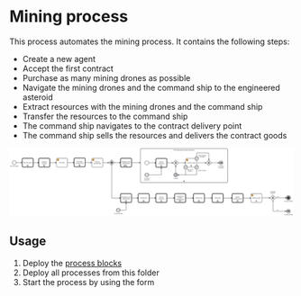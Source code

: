 # Mining process

This process automates the mining process. It contains the following steps:
- Create a new agent
- Accept the first contract
- Purchase as many mining drones as possible
- Navigate the mining drones and the command ship to the engineered asteroid
- Extract resources with the mining drones and the command ship
- Transfer the resources to the command ship
- The command ship navigates to the contract delivery point
- The command ship sells the resources and delivers the contract goods

![BPMN process](../assets/spacetraders-advanced-mining.png)

## Usage

1. Deploy the [process blocks](https://github.com/camunda-community-hub/camunda-space-traders/tree/main/process-blocks)
2. Deploy all processes from this folder
3. Start the process by using the form 
